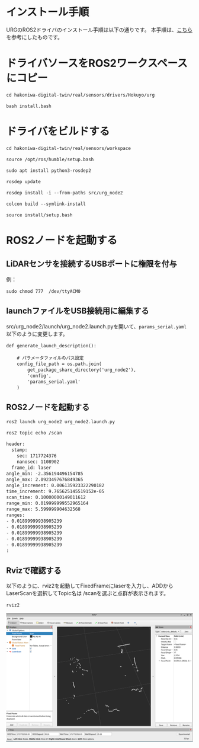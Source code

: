 # インストール手順

URGのROS2ドライバのインストール手順は以下の通りです。
本手順は、[こちら](https://github.com/Hokuyo-aut/urg_node2)を参考にしたものです。


# ドライバソースをROS2ワークスペースにコピー

```
cd hakoniwa-digital-twin/real/sensors/drivers/Hokuyo/urg
```

```
bash install.bash
```

# ドライバをビルドする

```
cd hakoniwa-digital-twin/real/sensors/workspace
```

```
source /opt/ros/humble/setup.bash
```

```
sudo apt install python3-rosdep2
```

```
rosdep update
```

```
rosdep install -i --from-paths src/urg_node2
```


```
colcon build --symlink-install
```

```
source install/setup.bash
```

# ROS2ノードを起動する


## LiDARセンサを接続するUSBポートに権限を付与

例：
```
sudo chmod 777  /dev/ttyACM0 
```

## launchファイルをUSB接続用に編集する

src/urg_node2/launch/urg_node2.launch.pyを開いて、`params_serial.yaml` 以下のように変更します。

```
def generate_launch_description():

    # パラメータファイルのパス設定
    config_file_path = os.path.join(
        get_package_share_directory('urg_node2'),
        'config',
        'params_serial.yaml'
    )
```

## ROS2ノードを起動する

```
ros2 launch urg_node2 urg_node2.launch.py
```

```
ros2 topic echo /scan
```

```
header:
  stamp:
    sec: 1717724376
    nanosec: 1108902
  frame_id: laser
angle_min: -2.356194496154785
angle_max: 2.0923497676849365
angle_increment: 0.006135923322290182
time_increment: 9.765625145519152e-05
scan_time: 0.10000000149011612
range_min: 0.019999999552965164
range_max: 5.599999904632568
ranges:
- 0.01899999938905239
- 0.01899999938905239
- 0.01899999938905239
- 0.01899999938905239
- 0.01899999938905239
:
```

## Rvizで確認する

以下のように、rviz2を起動してFixedFrameにlaserを入力し、ADDからLaserScanを選択してTopic名は /scanを選ぶと点群が表示されます。

```
rviz2
```

![image](./image.png)



